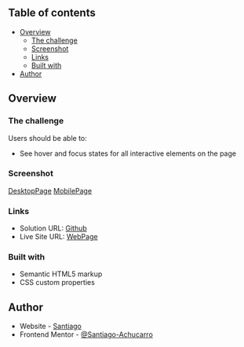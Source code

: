 ## Table of contents

- [Overview](#overview)
  - [The challenge](#the-challenge)
  - [Screenshot](#screenshot)
  - [Links](#links)
  - [Built with](#built-with)
- [Author](#author)

## Overview

### The challenge

Users should be able to:

- See hover and focus states for all interactive elements on the page

### Screenshot

[DesktopPage](./assets/screenshots/desktop-design.png)
[MobilePage](./assets/screenshots/mobile-design.png)

### Links

- Solution URL: [Github](https://github.com/Santiago-Achucarro/social-link)
- Live Site URL: [WebPage](https://social-links-coral-nine.vercel.app/)


### Built with

- Semantic HTML5 markup
- CSS custom properties

## Author

- Website - [Santiago](https://santiago-achucarro.vercel.app/)
- Frontend Mentor - [@Santiago-Achucarro](https://www.frontendmentor.io/profile/Santiago-Achucarro)


